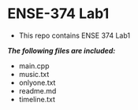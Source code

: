 # ENSE-374 Lab1
* This repo contains ENSE 374 Lab1

_**The following files are included:**_
* main.cpp
* music.txt
* onlyone.txt
* readme.md
* timeline.txt

